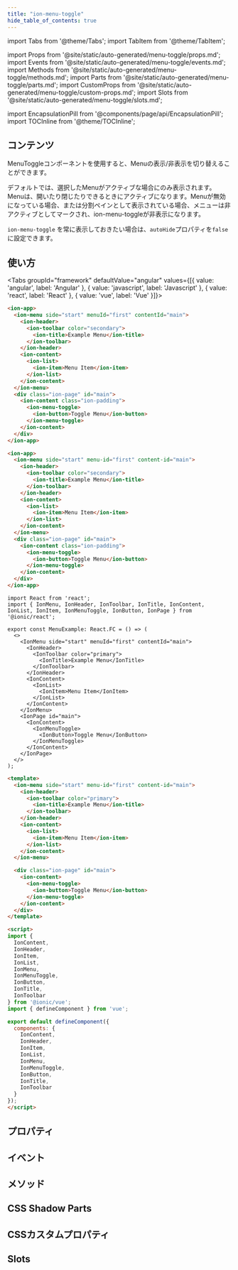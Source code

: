 ```yaml
---
title: "ion-menu-toggle"
hide_table_of_contents: true
---
```

import Tabs from '@theme/Tabs';
import TabItem from '@theme/TabItem';

import Props from '@site/static/auto-generated/menu-toggle/props.md';
import Events from '@site/static/auto-generated/menu-toggle/events.md';
import Methods from '@site/static/auto-generated/menu-toggle/methods.md';
import Parts from '@site/static/auto-generated/menu-toggle/parts.md';
import CustomProps from '@site/static/auto-generated/menu-toggle/custom-props.md';
import Slots from '@site/static/auto-generated/menu-toggle/slots.md';

<head>
  <title>ion-menu-toggle | MenuToggle Component to Open/Close Active Menus</title>
  <meta name="description" content="MenuToggleコンポーネントは、メニューの開閉を切り替えるために使用します。デフォルトでは、選択されたメニューがアクティブなときにのみ表示されます。使用方法についてもっと読む。" />
</head>

import EncapsulationPill from '@components/page/api/EncapsulationPill';
import TOCInline from '@theme/TOCInline';

<EncapsulationPill type="shadow" />

<h2 className="table-of-contents__title">コンテンツ</h2>

<TOCInline
  toc={toc}
  maxHeadingLevel={2}
/>



MenuToggleコンポーネントを使用すると、Menuの表示/非表示を切り替えることができます。

デフォルトでは、選択したMenuがアクティブな場合にのみ表示されます。Menuは、開いたり閉じたりできるときにアクティブになります。Menuが無効になっている場合、または分割ペインとして表示されている場合、メニューは非アクティブとしてマークされ、ion-menu-toggleが非表示になります。

`ion-menu-toggle` を常に表示しておきたい場合は、`autoHide`プロパティを`false`に設定できます。



## 使い方

<Tabs groupId="framework" defaultValue="angular" values={[{ value: 'angular', label: 'Angular' }, { value: 'javascript', label: 'Javascript' }, { value: 'react', label: 'React' }, { value: 'vue', label: 'Vue' }]}>

<TabItem value="angular">

```html
<ion-app>
  <ion-menu side="start" menuId="first" contentId="main">
    <ion-header>
      <ion-toolbar color="secondary">
        <ion-title>Example Menu</ion-title>
      </ion-toolbar>
    </ion-header>
    <ion-content>
      <ion-list>
        <ion-item>Menu Item</ion-item>
      </ion-list>
    </ion-content>
  </ion-menu>
  <div class="ion-page" id="main">
    <ion-content class="ion-padding">
      <ion-menu-toggle>
        <ion-button>Toggle Menu</ion-button>
      </ion-menu-toggle>
    </ion-content>
  </div>
</ion-app>
```



</TabItem>


<TabItem value="javascript">

```html
<ion-app>
  <ion-menu side="start" menu-id="first" content-id="main">
    <ion-header>
      <ion-toolbar color="secondary">
        <ion-title>Example Menu</ion-title>
      </ion-toolbar>
    </ion-header>
    <ion-content>
      <ion-list>
        <ion-item>Menu Item</ion-item>
      </ion-list>
    </ion-content>
  </ion-menu>
  <div class="ion-page" id="main">
    <ion-content class="ion-padding">
      <ion-menu-toggle>
        <ion-button>Toggle Menu</ion-button>
      </ion-menu-toggle>
    </ion-content>
  </div>
</ion-app>
```



</TabItem>


<TabItem value="react">

```tsx
import React from 'react';
import { IonMenu, IonHeader, IonToolbar, IonTitle, IonContent, IonList, IonItem, IonMenuToggle, IonButton, IonPage } from '@ionic/react';

export const MenuExample: React.FC = () => (
  <>
    <IonMenu side="start" menuId="first" contentId="main">
      <IonHeader>
        <IonToolbar color="primary">
          <IonTitle>Example Menu</IonTitle>
        </IonToolbar>
      </IonHeader>
      <IonContent>
        <IonList>
          <IonItem>Menu Item</IonItem>
        </IonList>
      </IonContent>
    </IonMenu>
    <IonPage id="main">
      <IonContent>
        <IonMenuToggle>
          <IonButton>Toggle Menu</IonButton>
        </IonMenuToggle>
      </IonContent>
    </IonPage>
  </>
);
```

</TabItem>


<TabItem value="vue">

```html
<template>
  <ion-menu side="start" menu-id="first" content-id="main">
    <ion-header>
      <ion-toolbar color="primary">
        <ion-title>Example Menu</ion-title>
      </ion-toolbar>
    </ion-header>
    <ion-content>
      <ion-list>
        <ion-item>Menu Item</ion-item>
      </ion-list>
    </ion-content>
  </ion-menu>

  <div class="ion-page" id="main">
    <ion-content>
      <ion-menu-toggle>
        <ion-button>Toggle Menu</ion-button>
      </ion-menu-toggle>
    </ion-content>
  </div>
</template>

<script>
import { 
  IonContent, 
  IonHeader, 
  IonItem, 
  IonList, 
  IonMenu, 
  IonMenuToggle,
  IonButton,
  IonTitle, 
  IonToolbar
} from '@ionic/vue';
import { defineComponent } from 'vue';

export default defineComponent({
  components: {
    IonContent, 
    IonHeader, 
    IonItem, 
    IonList, 
    IonMenu, 
    IonMenuToggle,
    IonButton,
    IonTitle, 
    IonToolbar
  }
});
</script>
```

</TabItem>

</Tabs>

## プロパティ
<Props />

## イベント
<Events />

## メソッド
<Methods />

## CSS Shadow Parts
<Parts />

## CSSカスタムプロパティ
<CustomProps />

## Slots
<Slots />